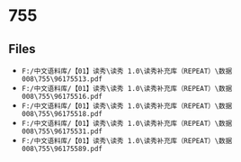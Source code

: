 # 755

## Files

- `F:/中文语料库/【01】读秀\读秀 1.0\读秀补充库（REPEAT）\数据008\755\96175513.pdf`
- `F:/中文语料库/【01】读秀\读秀 1.0\读秀补充库（REPEAT）\数据008\755\96175516.pdf`
- `F:/中文语料库/【01】读秀\读秀 1.0\读秀补充库（REPEAT）\数据008\755\96175518.pdf`
- `F:/中文语料库/【01】读秀\读秀 1.0\读秀补充库（REPEAT）\数据008\755\96175531.pdf`
- `F:/中文语料库/【01】读秀\读秀 1.0\读秀补充库（REPEAT）\数据008\755\96175589.pdf`
